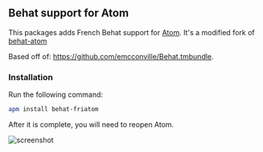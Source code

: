 ## Behat support for Atom

This packages adds French Behat support for [Atom](http://atom.io).
It's a modified fork of [behat-atom](https://github.com/Blackshawk/behat-atom)

Based off of: https://github.com/emcconville/Behat.tmbundle.


### Installation

Run the following command:

```sh
apm install behat-friatom
```

After it is complete, you will need to reopen Atom.

![screenshot](http://i.imgur.com/vSRxOtr.png)

